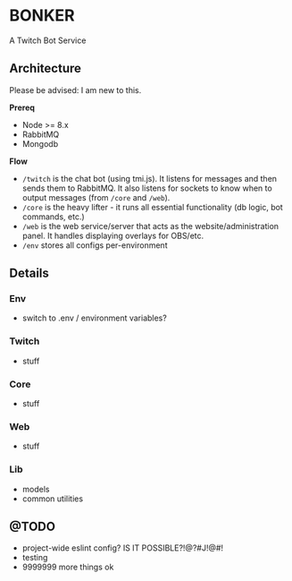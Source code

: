 # BONKER
A Twitch Bot Service  

## Architecture
Please be advised: I am new to this.  

**Prereq**
- Node >= 8.x
- RabbitMQ
- Mongodb

**Flow**
- `/twitch` is the chat bot (using tmi.js). It listens for messages and then sends them to RabbitMQ. It also listens for sockets to know when to output messages (from `/core` and `/web`).
- `/core` is the heavy lifter - it runs all essential functionality (db logic, bot commands, etc.)
- `/web` is the web service/server that acts as the website/administration panel. It handles displaying overlays for OBS/etc.
- `/env` stores all configs per-environment

## Details

### Env
- switch to .env / environment variables?

### Twitch
- stuff

### Core
- stuff

### Web
- stuff

### Lib
- models
- common utilities

## @TODO
- project-wide eslint config? IS IT POSSIBLE?!@?#J!@#!
- testing
- 9999999 more things ok
